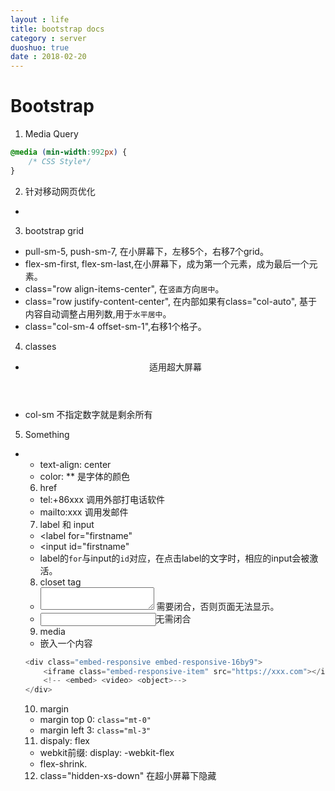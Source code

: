 ```yaml
---
layout : life
title: bootstrap docs
category : server
duoshuo: true
date : 2018-02-20
---
```


# Bootstrap

1. Media Query
```css
@media (min-width:992px) {
    /* CSS Style*/
}
```

2. 针对移动网页优化
* <meta name="viewport" content="width=device-width,initial-scale=1,shrink-to-fit=no">

3. bootstrap grid
* pull-sm-5, push-sm-7, 在小屏幕下，左移5个，右移7个grid。
* flex-sm-first, flex-sm-last,在小屏幕下，成为第一个元素，成为最后一个元素。
* class="row align-items-center", 在`竖直`方向`居中`。
* class="row justify-content-center", 在内部如果有class="col-auto", 基于内容自动调整占用列数,用于`水平居中`。
* class="col-sm-4 offset-sm-1",右移1个格子。

4. classes
* <header class="jumbotron"> 适用超大屏幕
* col-sm 不指定数字就是剩余所有 

5. Something
* <ul class="list-unstyled">
* text-align: center
* color: ** 是字体的颜色

6. href
* tel:+86xxx 调用外部打电话软件
* mailto:xxx 调用发邮件

7. label 和 input
* <label for="firstname"
* <input id="firstname"
* label的`for`与input的`id`对应，在点击label的文字时，相应的input会被激活。

8. closet tag
* <textarea></textarea> 需要闭合，否则页面无法显示。
* <input>无需闭合

9. media
* 嵌入一个内容
```go
<div class="embed-responsive embed-responsive-16by9">
    <iframe class="embed-responsive-item" src="https://xxx.com"></iframe>
    <!-- <embed> <video> <object>-->
</div>
```

10. margin
* margin top 0: `class="mt-0"`
* margin left 3: `class="ml-3"`

11. dispaly: flex
* webkit前缀: display: -webkit-flex
* flex-shrink.

12. class="hidden-xs-down"
在超小屏幕下隐藏